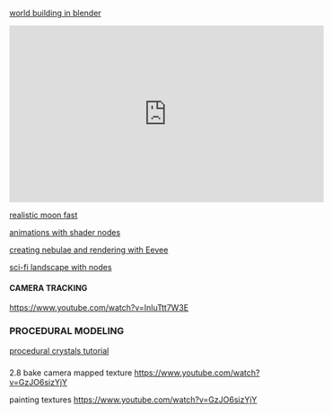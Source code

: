 


[world building in blender](https://www.youtube.com/watch?v=whPWKecazgM)

<iframe width="560" height="315" src="https://www.youtube.com/embed/whPWKecazgM" frameborder="0" allow="accelerometer; autoplay; encrypted-media; gyroscope; picture-in-picture" allowfullscreen></iframe>


[realistic moon fast](https://www.youtube.com/watch?v=UAOy42TR_Rk)

[animations with shader nodes](https://www.youtube.com/watch?v=ntCuQei0xuk)

[creating nebulae and rendering with Eevee](https://www.youtube.com/watch?v=kYv3ZIlb_sU)

[sci-fi landscape with nodes](https://www.youtube.com/watch?v=NOsImPUo1Vk)


#### CAMERA TRACKING

https://www.youtube.com/watch?v=InIuTtt7W3E


### PROCEDURAL MODELING

[procedural crystals tutorial](https://www.youtube.com/watch?v=d-zpR1E84nQ)


###

2.8 bake camera mapped texture https://www.youtube.com/watch?v=GzJO6sizYjY

painting textures https://www.youtube.com/watch?v=GzJO6sizYjY
